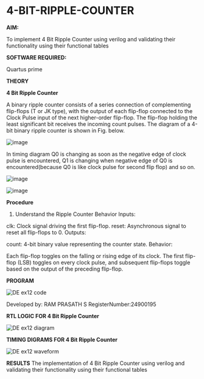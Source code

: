 # 4-BIT-RIPPLE-COUNTER

**AIM:**

To implement  4 Bit Ripple Counter using verilog and validating their functionality using their functional tables

**SOFTWARE REQUIRED:**

Quartus prime

**THEORY**

**4 Bit Ripple Counter**

A binary ripple counter consists of a series connection of complementing flip-flops (T or JK type), with the output of each flip-flop connected to the Clock Pulse input of the next higher-order flip-flop. The flip-flop holding the least significant bit receives the incoming count pulses. The diagram of a 4-bit binary ripple counter is shown in Fig. below.

![image](https://github.com/naavaneetha/4-BIT-RIPPLE-COUNTER/assets/154305477/cb4b74d4-31ab-4359-95d0-d22e67daba13)

In timing diagram Q0 is changing as soon as the negative edge of clock pulse is encountered, Q1 is changing when negative edge of Q0 is encountered(because Q0 is like clock pulse for second flip flop) and so on.

![image](https://github.com/naavaneetha/4-BIT-RIPPLE-COUNTER/assets/154305477/a573a7d6-014e-4e54-93e6-e2ac9530960b)

![image](https://github.com/naavaneetha/4-BIT-RIPPLE-COUNTER/assets/154305477/85e1958a-2fc1-49bb-9a9f-d58ccbf3663c)

**Procedure**

1. Understand the Ripple Counter Behavior
Inputs:

clk: Clock signal driving the first flip-flop.
reset: Asynchronous signal to reset all flip-flops to 0.
Outputs:

count: 4-bit binary value representing the counter state.
Behavior:

Each flip-flop toggles on the falling or rising edge of its clock.
The first flip-flop (LSB) toggles on every clock pulse, and subsequent flip-flops toggle based on the output of the preceding flip-flop.


**PROGRAM**

![DE ex12 code](https://github.com/user-attachments/assets/e7834987-13c6-4db4-8824-147e9507a567)


 Developed by: RAM PRASATH S RegisterNumber:24900195


**RTL LOGIC FOR 4 Bit Ripple Counter**

![DE ex12 diagram](https://github.com/user-attachments/assets/dafe13af-c4d5-4fcd-af25-b62fe98387f8)


**TIMING DIGRAMS FOR 4 Bit Ripple Counter**

![DE ex12 waveform](https://github.com/user-attachments/assets/27020a47-fa19-4b56-8199-46fcb9f8e034)


**RESULTS**
The implementation of  4 Bit Ripple Counter using verilog and validating their functionality using their functional tables


